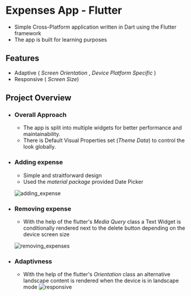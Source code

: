 # Expenses App - Flutter

- Simple Cross-Platform application written in Dart using the Flutter framework
- The app is built for learning purposes 
## Features
- Adaptive (  *Screen Orientation* , *Device Platform Specific*  )
- Responsive ( *Screen Size*)
 
 ## Project Overview
- ### Overall Approach
   - The app is split into multiple widgets for better performance and maintainability.
   - There is Default Visual Properties set (*Theme Data*) to control the look globally.
   
- ### Adding expense  
   - Simple and straitforward design
   - Used the *material package* provided Date Picker
   
   ![adding_expense](https://user-images.githubusercontent.com/45242072/62085833-37da3880-b265-11e9-92e2-41e4e5770be9.gif)

- ### Removing expense
   - With the help of the flutter's *Media Query* class a Text Widget is conditionally rendered next to the delete button depending on the device screen size
   
   ![removing_expenses](https://user-images.githubusercontent.com/45242072/62086769-1890da80-b268-11e9-8ff7-1e205d71c051.gif)
- ### Adaptivness
   - With the help of the flutter's *Orientation* class an alternative landscape content is rendered when the device is in landscape mode
   ![responsive](https://user-images.githubusercontent.com/45242072/62087034-ec298e00-b268-11e9-94ad-ce65b843637a.gif)

